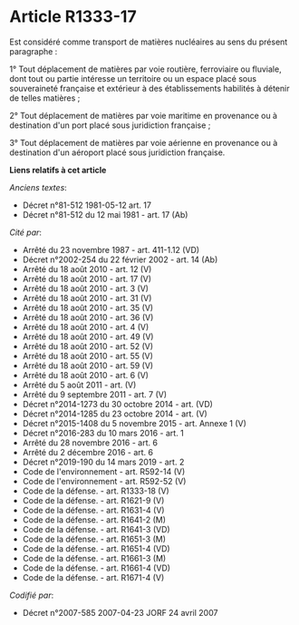# Article R1333-17

Est considéré comme transport de matières nucléaires au sens du présent paragraphe :

1° Tout déplacement de matières par voie routière, ferroviaire ou fluviale, dont tout ou partie intéresse un territoire ou un
espace placé sous souveraineté française et extérieur à des établissements habilités à détenir de telles matières ;

2° Tout déplacement de matières par voie maritime en provenance ou à destination d'un port placé sous juridiction française ;

3° Tout déplacement de matières par voie aérienne en provenance ou à destination d'un aéroport placé sous juridiction
française.

**Liens relatifs à cet article**

_Anciens textes_:

  - Décret n°81-512 1981-05-12 art. 17
  - Décret n°81-512 du 12 mai 1981 - art. 17 (Ab)

_Cité par_:

  - Arrêté du 23 novembre 1987 - art. 411-1.12 (VD)
  - Décret n°2002-254 du 22 février 2002 - art. 14 (Ab)
  - Arrêté du 18 août 2010 - art. 12 (V)
  - Arrêté du 18 août 2010 - art. 17 (V)
  - Arrêté du 18 août 2010 - art. 3 (V)
  - Arrêté du 18 août 2010 - art. 31 (V)
  - Arrêté du 18 août 2010 - art. 35 (V)
  - Arrêté du 18 août 2010 - art. 36 (V)
  - Arrêté du 18 août 2010 - art. 4 (V)
  - Arrêté du 18 août 2010 - art. 49 (V)
  - Arrêté du 18 août 2010 - art. 52 (V)
  - Arrêté du 18 août 2010 - art. 55 (V)
  - Arrêté du 18 août 2010 - art. 59 (V)
  - Arrêté du 18 août 2010 - art. 6 (V)
  - Arrêté du 5 août 2011 - art. (V)
  - Arrêté du 9 septembre 2011 - art. 7 (V)
  - Décret n°2014-1273 du 30 octobre 2014 - art. (VD)
  - Décret n°2014-1285 du 23 octobre 2014 - art. (V)
  - Décret n°2015-1408 du 5 novembre 2015 - art. Annexe 1 (V)
  - Décret n°2016-283 du 10 mars 2016 - art. 1
  - Arrêté du 28 novembre 2016 - art. 6
  - Arrêté du 2 décembre 2016 - art. 6
  - Décret n°2019-190 du 14 mars 2019 - art. 2
  - Code de l'environnement - art. R592-14 (V)
  - Code de l'environnement - art. R592-52 (V)
  - Code de la défense. - art. R1333-18 (V)
  - Code de la défense. - art. R1621-9 (V)
  - Code de la défense. - art. R1631-4 (V)
  - Code de la défense. - art. R1641-2 (M)
  - Code de la défense. - art. R1641-3 (VD)
  - Code de la défense. - art. R1651-3 (M)
  - Code de la défense. - art. R1651-4 (VD)
  - Code de la défense. - art. R1661-3 (M)
  - Code de la défense. - art. R1661-4 (VD)
  - Code de la défense. - art. R1671-4 (V)

_Codifié par_:

  - Décret n°2007-585 2007-04-23 JORF 24 avril 2007
